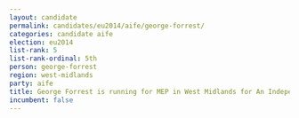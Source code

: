 ```yaml
---
layout: candidate
permalink: candidates/eu2014/aife/george-forrest/
categories: candidate aife
election: eu2014
list-rank: 5
list-rank-ordinal: 5th
person: george-forrest
region: west-midlands
party: aife
title: George Forrest is running for MEP in West Midlands for An Independence From Europe
incumbent: false
---
```

